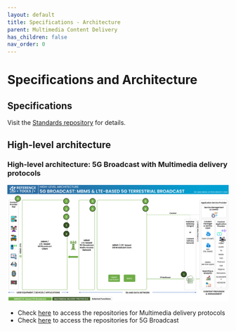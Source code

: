 ```yaml
---
layout: default
title: Specifications - Architecture
parent: Multimedia Content Delivery
has_children: false
nav_order: 0
---
```

# Specifications and Architecture

## Specifications

Visit the [Standards repository](https://5g-mag.github.io/Standards/pages/data-collection-event-exposure.html) for details.

## High-level architecture

### High-level architecture: 5G Broadcast with Multimedia delivery protocols

<img src="../../assets/images/projects/5gbc_diagram.png">

 * Check [here](./repositories.html) to access the repositories for Multimedia delivery protocols
 * Check [here](../lte-based-5g-broadcast/repositories.html) to access the repositories for 5G Broadcast
